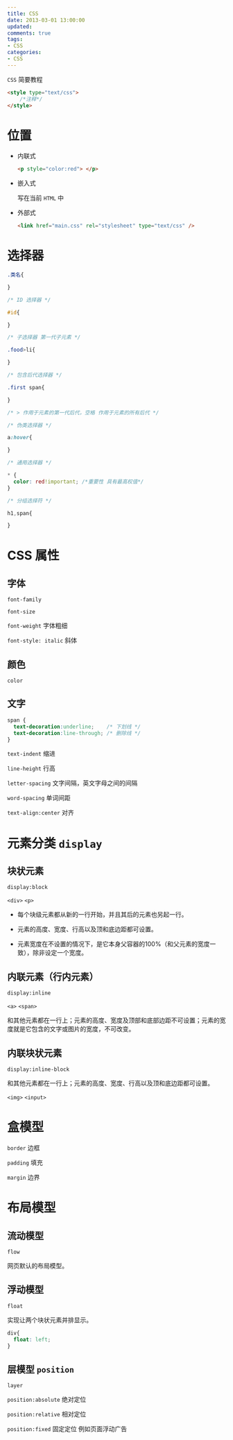 ```yaml
---
title: CSS
date: 2013-03-01 13:00:00
updated:
comments: true
tags:
- CSS
categories:
- CSS
---
```


`CSS` 简要教程

<!--more-->

```html
<style type="text/css">
    /*注释*/
</style>
```

# 位置

* 内联式

  ```html
  <p style="color:red"> </p>
  ```

* 嵌入式

  写在当前 `HTML` 中

* 外部式

  ```html
  <link href="main.css" rel="stylesheet" type="text/css" />
  ```

# 选择器

```css
.类名{

}

/* ID 选择器 */

#id{

}

/* 子选择器 第一代子元素 */

.food>li{

}

/* 包含后代选择器 */

.first span{

}

/* > 作用于元素的第一代后代，空格 作用于元素的所有后代 */

/* 伪类选择器 */

a:hover{

}

/* 通用选择器 */

* {
  color: red!important; /*重要性 具有最高权值*/
}

/* 分组选择符 */

h1,span{

}
```

# CSS 属性

## 字体

`font-family`

`font-size`

`font-weight` 字体粗细

`font-style: italic` 斜体

## 颜色

`color`

## 文字

```css
span {
  text-decoration:underline;    /* 下划线 */
  text-decoration:line-through; /* 删除线 */
}
```

`text-indent` 缩进

`line-height` 行高

`letter-spacing` 文字间隔，英文字母之间的间隔

`word-spacing` 单词间距

`text-align:center` 对齐

# 元素分类 `display`

## 块状元素

`display:block`

`<div>` `<p>`

* 每个块级元素都从新的一行开始，并且其后的元素也另起一行。

* 元素的高度、宽度、行高以及顶和底边距都可设置。

* 元素宽度在不设置的情况下，是它本身父容器的100%（和父元素的宽度一致），除非设定一个宽度。

## 内联元素（行内元素）

`display:inline`

`<a>` `<span>`

和其他元素都在一行上；元素的高度、宽度及顶部和底部边距不可设置；元素的宽度就是它包含的文字或图片的宽度，不可改变。

## 内联块状元素

`display:inline-block`

和其他元素都在一行上；元素的高度、宽度、行高以及顶和底边距都可设置。

`<img>` `<input>`

# 盒模型

`border` 边框

`padding` 填充

`margin` 边界

# 布局模型

## 流动模型

`flow`

网页默认的布局模型。

## 浮动模型

`float`

实现让两个块状元素并排显示。

```css
div{
  float: left;
}
```

## 层模型 `position`

`layer`

`position:absolute` 绝对定位

`position:relative` 相对定位

`position:fixed` 固定定位 例如页面浮动广告
